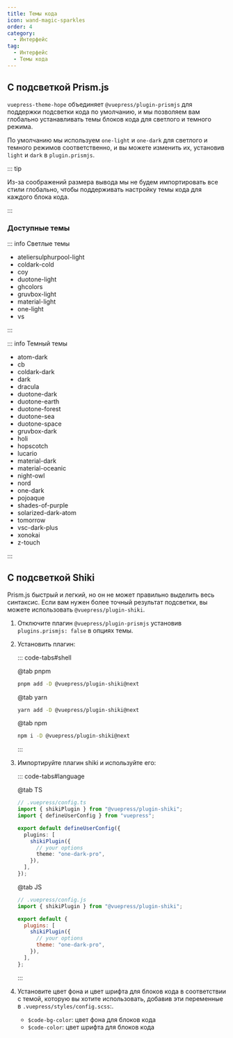 ```yaml
---
title: Темы кода
icon: wand-magic-sparkles
order: 4
category:
  - Интерфейс
tag:
  - Интерфейс
  - Темы кода
---
```


## С подсветкой Prism.js

`vuepress-theme-hope` объединяет `@vuepress/plugin-prismjs` для поддержки подсветки кода по умолчанию, и мы позволяем вам глобально устанавливать темы блоков кода для светлого и темного режима.

По умолчанию мы используем `one-light` и `one-dark` для светлого и темного режимов соответственно, и вы можете изменить их, установив `light` и `dark` в `plugin.prismjs`.

::: tip

Из-за соображений размера вывода мы не будем импортировать все стили глобально, чтобы поддерживать настройку темы кода для каждого блока кода.

:::

### Доступные темы

::: info Светлые темы

- ateliersulphurpool-light
- coldark-cold
- coy
- duotone-light
- ghcolors
- gruvbox-light
- material-light
- one-light
- vs

:::

::: info Темный темы

- atom-dark
- cb
- coldark-dark
- dark
- dracula
- duotone-dark
- duotone-earth
- duotone-forest
- duotone-sea
- duotone-space
- gruvbox-dark
- holi
- hopscotch
- lucario
- material-dark
- material-oceanic
- night-owl
- nord
- one-dark
- pojoaque
- shades-of-purple
- solarized-dark-atom
- tomorrow
- vsc-dark-plus
- xonokai
- z-touch

:::

## С подсветкой Shiki

Prism.js быстрый и легкий, но он не может правильно выделить весь синтаксис. Если вам нужен более точный результат подсветки, вы можете использовать `@vuepress/plugin-shiki`.

1. Отключите плагин `@vuepress/plugin-prismjs` установив `plugins.prismjs: false` в опциях темы.

1. Установить плагин:

   ::: code-tabs#shell

   @tab pnpm

   ```bash
   pnpm add -D @vuepress/plugin-shiki@next
   ```

   @tab yarn

   ```bash
   yarn add -D @vuepress/plugin-shiki@next
   ```

   @tab npm

   ```bash
   npm i -D @vuepress/plugin-shiki@next
   ```

   :::

1. Импортируйте плагин shiki и используйте его:

   ::: code-tabs#language

   @tab TS

   ```ts
   // .vuepress/config.ts
   import { shikiPlugin } from "@vuepress/plugin-shiki";
   import { defineUserConfig } from "vuepress";

   export default defineUserConfig({
     plugins: [
       shikiPlugin({
         // your options
         theme: "one-dark-pro",
       }),
     ],
   });
   ```

   @tab JS

   ```js
   // .vuepress/config.js
   import { shikiPlugin } from "@vuepress/plugin-shiki";

   export default {
     plugins: [
       shikiPlugin({
         // your options
         theme: "one-dark-pro",
       }),
     ],
   };
   ```

   :::

1. Установите цвет фона и цвет шрифта для блоков кода в соответствии с темой, которую вы хотите использовать, добавив эти переменные в `.vuepress/styles/config.scss`:.

   - `$code-bg-color`: цвет фона для блоков кода
   - `$code-color`: цвет шрифта для блоков кода
